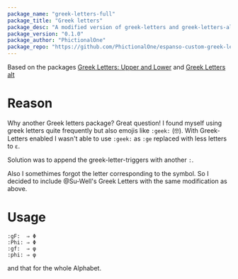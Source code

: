```yaml
---
package_name: "greek-letters-full"
package_title: "Greek letters"
package_desc: "A modified version of greek-letters and greek-letters-alt to include a dangling `:`"
package_version: "0.1.0"
package_author: "PhictionalOne"
package_repo: "https://github.com/PhictionalOne/espanso-custom-greek-letters"
---
```


Based on the packages [Greek Letters: Upper and Lower](https://hub.espanso.org/packages/greek-letters/) and [Greek Letters alt](https://github.com/Su-Well/espanso-package-greek-letters)

# Reason

Why another Greek letters package? Great question! I found myself using greek letters quite frequently but also emojis like `:geek:` (🤓). 
With Greek-Letters enabled I wasn't able to use `:geek:` as `:ge` replaced with less letters to `ε`.

Solution was to append the greek-letter-triggers with another `:`.

Also I somethimes forgot the letter corresponding to the symbol. So I decided to include @Su-Well's Greek Letters with the same modification as above.


# Usage

```
:gF:  ⇒ Φ
:Phi: ⇒ Φ
:gf:  ⇒ φ 
:phi: ⇒ φ
```

and that for the whole Alphabet.
